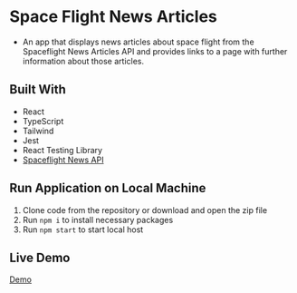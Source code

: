 # Space Flight News Articles

* An app that displays news articles about space flight from the Spaceflight News Articles API and provides links to a page with further information about those articles. 


## Built With

* React
* TypeScript
* Tailwind
* Jest
* React Testing Library
* [Spaceflight News API](https://www.spaceflightnewsapi.net/)

## Run Application on Local Machine
1) Clone code from the repository or download and open the zip file
2) Run `npm i` to install necessary packages
3) Run `npm start` to start local host

## Live Demo
[Demo](https://charlotteasencio.github.io/space-flight-news-articles/)